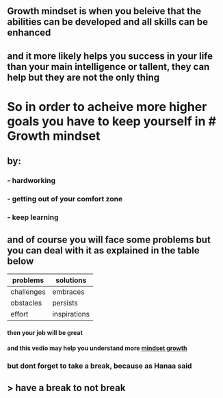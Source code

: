 ## Growth mindset is when you beleive that the abilities can be developed and all skills can be enhanced 
## and it more likely helps you success in your life than your main intelligence or tallent, they can help but they are not the only thing
# So  in order  to acheive more higher  goals you have to keep yourself in # Growth mindset
## by: 
### - hardworking
### - getting out of your comfort zone
### - keep learning  
## and of course you will face some problems but you can deal with it as explained in the table below
problems | solutions
------------ | -------------
challenges | embraces
obstacles| persists
effort | inspirations

#### then your job will be great 
#### and this vedio may help you understand more [mindset growth](https://youtu.be/KUWn_TJTrnU)
### but dont forget to take a break, because as Hanaa said 
## > have a break to not break          
